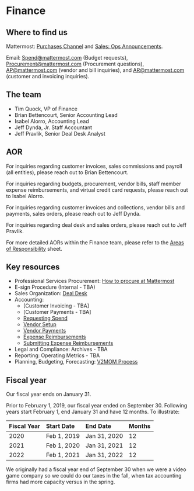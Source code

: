 # Finance

## Where to find us

Mattermost: [Purchases Channel](https://community.mattermost.com/private-core/channels/purchases) and [Sales: Ops Announcements](https://community.mattermost.com/private-core/channels/sales).

Email: Spend@mattermost.com (Budget requests), Procurement@mattermost.com (Procurement questions), AP@mattermost.com (vendor and bill inquiries), and AR@mattermost.com (customer and invoicing inquiries).

## The team

* Tim Quock, VP of Finance
* Brian Bettencourt, Senior Accounting Lead
* Isabel Alorro, Accounting Lead
* Jeff Dynda, Jr. Staff Accountant
* Jeff Pravlik, Senior Deal Desk Analyst

## AOR

For inquiries regarding customer invoices, sales commissions and payroll (all entities), please reach out to Brian Bettencourt.

For inquiries regarding budgets, procurement, vendor bills, staff member expense reimbursements, and virtual credit card requests, please reach out to Isabel Alorro.

For inquiries regarding customer invoices and collections, vendor bills and payments, sales orders, please reach out to Jeff Dynda.

For inquiries regarding deal desk and sales orders, please reach out to Jeff Pravlik.

For more detailed AORs within the Finance team, please refer to the [Areas of Responsibility](https://docs.google.com/spreadsheets/d/1iSnhnQrshyZf2NSxoWOjJ0_e-sbqA6A-GrJ5G2h2wZo/edit#gid=0) sheet.

## Key resources

* Professional Services Procurement: [How to procure at Mattermost](https://handbook.mattermost.com/operations/finance/purchasing)
* E-sign Procedure \(Internal - TBA\)
* Sales Organization: [Deal Desk](https://handbook.mattermost.com/operations/finance/deal-desk)
* Accounting:
  - [Customer Invoicing - TBA]
  - [Customer Payments - TBA]
  - [Requesting Spend](https://handbook.mattermost.com/operations/finance/budget)
  - [Vendor Setup](https://handbook.mattermost.com/operations/finance/onboarding/how-to-on-board-as-a-vendor)
  - [Vendor Payments](https://handbook.mattermost.com/company/how-to-guides-for-staff/how-to-purchase/how-to-on-board-as-a-vendor/how-to-get-paid)
  - [Expense Reimbursements](https://handbook.mattermost.com/company/how-to-guides-for-staff/how-to-spend-company-money)
  - [Submitting Expense Reimbursements](https://handbook.mattermost.com/company/how-to-guides-for-staff/how-to-spend-company-money/how-to-use-expensify)
* Legal and Compliance: Archives - TBA
* Reporting: Operating Metrics - TBA
* Planning, Budgeting, Forecasting: [V2MOM Process](https://handbook.mattermost.com/company/how-to-guides-for-staff/how-to-v2mom)

## Fiscal year

Our fiscal year ends on January 31.

Prior to February 1, 2019, our fiscal year ended on September 30. Following years start February 1, end January 31 and have 12 months. To illustrate:

| Fiscal Year | Start Date | End Date | Months |
| :--- | :--- | :--- | :--- |
| 2020 | Feb 1, 2019 | Jan 31, 2020 | 12 |
| 2021 | Feb 1, 2020 | Jan 31, 2021 | 12 |
| 2022 | Feb 1, 2021  | Jan 31, 2022 | 12 |

We originally had a fiscal year end of September 30 when we were a video game company so we could do our taxes in the fall, when tax accounting firms had more capacity versus in the spring.
